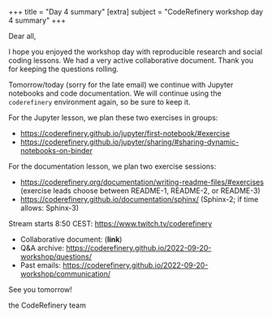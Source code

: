 +++
title = "Day 4 summary"
[extra]
subject = "CodeRefinery workshop day 4 summary"
+++

Dear all,

I hope you enjoyed the workshop day with reproducible research and social coding lessons. We had a very active collaborative document. Thank you for keeping the questions rolling.

Tomorrow/today (sorry for the late email) we continue with Jupyter notebooks and code documentation. We will continue using the `coderefinery` environment again, so be sure to keep it.

For the Jupyter lesson, we plan these two exercises in groups:
- https://coderefinery.github.io/jupyter/first-notebook/#exercise
- https://coderefinery.github.io/jupyter/sharing/#sharing-dynamic-notebooks-on-binder

For the documentation lesson, we plan two exercise sessions:
- https://coderefinery.org/documentation/writing-readme-files/#exercises (exercise leads choose between README-1, README-2, or README-3)
- https://coderefinery.github.io/documentation/sphinx/ (Sphinx-2; if time allows: Sphinx-3)

Stream starts 8:50 CEST: https://www.twitch.tv/coderefinery
- Collaborative document: (**link**)
- Q&A archive: https://coderefinery.github.io/2022-09-20-workshop/questions/
- Past emails: https://coderefinery.github.io/2022-09-20-workshop/communication/

See you tomorrow!

the CodeRefinery team
